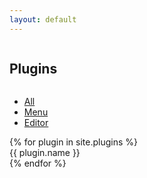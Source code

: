 ```yaml
---
layout: default
---
```

<section class="hero hero--landing">
    <div class="row">
        <div class="column column--1">
            <h1 class="title">
                Plugins
            </h1>
        </div>
    </div>
</section>
<main class="content">
    <aside>
        <div class="card">
            <div class="card__content">
                <ul class="list">
                    <li class="list__item">
                        <a href="{{ '/pages/plugins' | relative_url }}">
                            All
                        </a>
                    </li>
                    <li class="list__item">
                        <a href="{{ '/pages/plugins/menu' | relative_url }}">
                            Menu
                        </a>
                    </li>
                    <li class="list__item">
                        <a href="{{ '/pages/plugins/editor' | relative_url }}">
                            Editor
                        </a>
                    </li>
                </ul>
            </div>
        </div>
    </aside>
    <div class="plugins">
        {% for plugin in site.plugins %}
            <div class="plugins__plugin">
                <div class="card">
                    <div class="card__header">
                        {{ plugin.name }}
                    </div>
                </div>
            </div>
        {% endfor %}
    </div>
</main>

